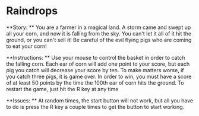 Raindrops
=========

**Story: **
You are a farmer in a magical land.  A storm came and swept up all your corn, and now it is falling from the sky.  You can't let it all of it hit the ground, or you can't sell it!  Be careful of the evil flying pigs who are coming to eat your corn!

**Instructions: **
Use your mouse to control the basket in order to catch the falling corn.  Each ear of corn will add one point to your score, but each pig you catch will decrease your score by ten.  To make matters worse, if you catch three pigs, it is game over.  In order to win, you must have a score of at least 50 points by the time the 100th ear of corn hits the ground.
To restart the game, just hit the R key at any time

**Issues: **
At random times, the start button will not work, but all you have to do is press the R key a couple times to get the button to start working. 



